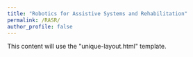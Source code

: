```yaml
---
title: "Robotics for Assistive Systems and Rehabilitation"
permalink: /RASR/
author_profile: false
---
```


This content will use the "unique-layout.html" template.